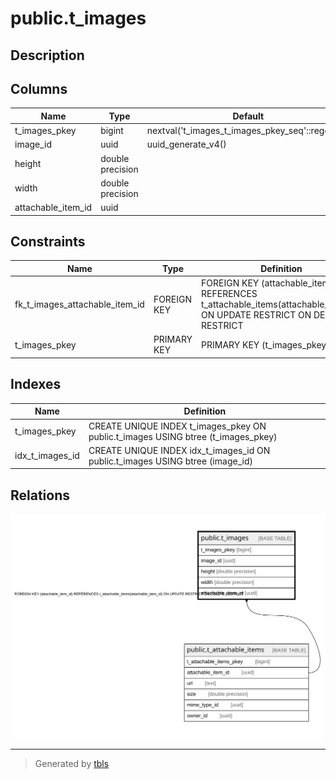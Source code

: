 # public.t_images

## Description

## Columns

| Name | Type | Default | Nullable | Children | Parents | Comment |
| ---- | ---- | ------- | -------- | -------- | ------- | ------- |
| t_images_pkey | bigint | nextval('t_images_t_images_pkey_seq'::regclass) | false |  |  |  |
| image_id | uuid | uuid_generate_v4() | false |  |  |  |
| height | double precision |  | true |  |  |  |
| width | double precision |  | true |  |  |  |
| attachable_item_id | uuid |  | false |  | [public.t_attachable_items](public.t_attachable_items.md) |  |

## Constraints

| Name | Type | Definition |
| ---- | ---- | ---------- |
| fk_t_images_attachable_item_id | FOREIGN KEY | FOREIGN KEY (attachable_item_id) REFERENCES t_attachable_items(attachable_item_id) ON UPDATE RESTRICT ON DELETE RESTRICT |
| t_images_pkey | PRIMARY KEY | PRIMARY KEY (t_images_pkey) |

## Indexes

| Name | Definition |
| ---- | ---------- |
| t_images_pkey | CREATE UNIQUE INDEX t_images_pkey ON public.t_images USING btree (t_images_pkey) |
| idx_t_images_id | CREATE UNIQUE INDEX idx_t_images_id ON public.t_images USING btree (image_id) |

## Relations

![er](public.t_images.svg)

---

> Generated by [tbls](https://github.com/k1LoW/tbls)
